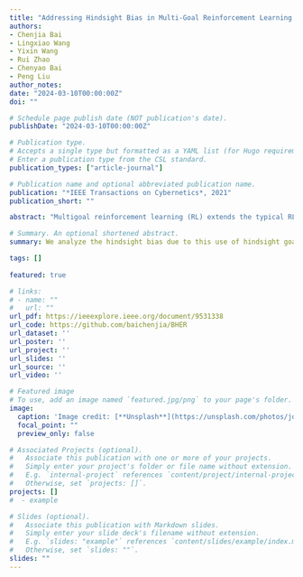 ```yaml
---
title: "Addressing Hindsight Bias in Multi-Goal Reinforcement Learning."
authors:
- Chenjia Bai
- Lingxiao Wang
- Yixin Wang
- Rui Zhao
- Chenyao Bai
- Peng Liu
author_notes:
date: "2024-03-10T00:00:00Z"
doi: ""

# Schedule page publish date (NOT publication's date).
publishDate: "2024-03-10T00:00:00Z"

# Publication type.
# Accepts a single type but formatted as a YAML list (for Hugo requirements).
# Enter a publication type from the CSL standard.
publication_types: ["article-journal"]

# Publication name and optional abbreviated publication name.
publication: "*IEEE Transactions on Cybernetics*, 2021"
publication_short: ""

abstract: "Multigoal reinforcement learning (RL) extends the typical RL with goal-conditional value functions and policies. One efficient multigoal RL algorithm is the hindsight experience replay (HER). By treating a hindsight goal from failed experiences as the original goal, HER enables the agent to receive rewards frequently. However, a key assumption of HER is that the hindsight goals do not change the likelihood of the sampled transitions and trajectories used in training, which is not the fact according to our analysis. More specifically, we show that using hindsight goals changes such a likelihood and results in a biased learning objective for multigoal RL. We analyze the hindsight bias due to this use of hindsight goals and propose the bias-corrected HER (BHER), an efficient algorithm that corrects the hindsight bias in training. We further show that BHER outperforms several state-of-the-art multigoal RL approaches in challenging robotics tasks."

# Summary. An optional shortened abstract.
summary: We analyze the hindsight bias due to this use of hindsight goals and propose the bias-corrected HER (BHER), an efficient algorithm that corrects the hindsight bias in training.

tags: []
  
featured: true

# links:
# - name: ""
#   url: ""
url_pdf: https://ieeexplore.ieee.org/document/9531338
url_code: https://github.com/baichenjia/BHER
url_dataset: ''
url_poster: ''
url_project: ''
url_slides: ''
url_source: ''
url_video: ''

# Featured image
# To use, add an image named `featured.jpg/png` to your page's folder. 
image:
  caption: 'Image credit: [**Unsplash**](https://unsplash.com/photos/jdD8gXaTZsc)'
  focal_point: ""
  preview_only: false

# Associated Projects (optional).
#   Associate this publication with one or more of your projects.
#   Simply enter your project's folder or file name without extension.
#   E.g. `internal-project` references `content/project/internal-project/index.md`.
#   Otherwise, set `projects: []`.
projects: []
#  - example

# Slides (optional).
#   Associate this publication with Markdown slides.
#   Simply enter your slide deck's filename without extension.
#   E.g. `slides: "example"` references `content/slides/example/index.md`.
#   Otherwise, set `slides: ""`.
slides: ""
---
```


